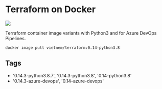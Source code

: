 # Terraform on Docker

![](https://img.shields.io/badge/Terraform-0.14.3-blueviolet)

Terraform container image variants with Python3 and for Azure DevOps Pipelines.

```
docker image pull vietnem/terraform:0.14-python3.8
```

## Tags

- '0.14.3-python3.8.7', '0.14.3-python3.8', '0.14-python3.8'
- '0.14.3-azure-devops', '0.14-azure-devops'
